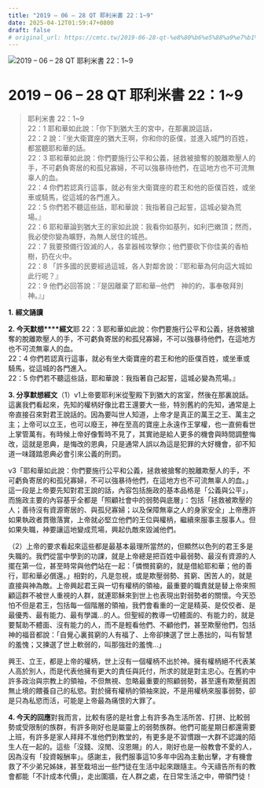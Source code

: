 ```yaml
---
title: "2019 – 06 – 28 QT 耶利米書 22：1~9"
date: 2025-04-12T01:59:47+0800
draft: false
# original_url: https://cmtc.tw/2019-06-28-qt-%e8%80%b6%e5%88%a9%e7%b1%b3%e6%9b%b8-22%ef%bc%9a19
---
```


![2019 – 06 – 28 QT 耶利米書 22：1~9](/images/qt.jpg   "2019 – 06 – 28 QT 耶利米書 22：1~9")

# 2019 – 06 – 28 QT 耶利米書 22：1~9

> 耶利米書 22：1~9  
> 22：1 耶和華如此說：「你下到猶大王的宮中，在那裏說這話，  
> 22：2 說：『坐大衛寶座的猶大王啊，你和你的臣僕，並進入城門的百姓，都當聽耶和華的話。  
> 22：3 耶和華如此說：你們要施行公平和公義，拯救被搶奪的脫離欺壓人的手，不可虧負寄居的和孤兒寡婦，不可以強暴待他們，在這地方也不可流無辜人的血。  
> 22：4 你們若認真行這事，就必有坐大衛寶座的君王和他的臣僕百姓，或坐車或騎馬，從這城的各門進入。  
> 22：5 你們若不聽這些話，耶和華說：我指著自己起誓，這城必變為荒場。』  
> 22：6 耶和華論到猶大王的家如此說：我看你如基列，如利巴嫩頂；然而，我必使你變為曠野，為無人居住的城邑。  
> 22：7 我要預備行毀滅的人，各拿器械攻擊你；他們要砍下你佳美的香柏樹，扔在火中。  
> 22：8 「許多國的民要經過這城，各人對鄰舍說：『耶和華為何向這大城如此行呢？』  
> 22：9 他們必回答說：『是因離棄了耶和華─他們　神的約，事奉敬拜別神。』」

**1.** **經文誦讀**

**2. 今天默想****經文**耶 22：3 耶和華如此說：你們要施行公平和公義，拯救被搶奪的脫離欺壓人的手，不可虧負寄居的和孤兒寡婦，不可以強暴待他們，在這地方也不可流無辜人的血。  
22：4 你們若認真行這事，就必有坐大衛寶座的君王和他的臣僕百姓，或坐車或騎馬，從這城的各門進入。  
22：5 你們若不聽這些話，耶和華說：我指著自己起誓，這城必變為荒場。』

**3. 分享默想經文**（1）v1上帝要耶利米從聖殿下到猶大的宮室，然後在那裏說話。這裏我們看起來，先知的權柄好像比君王還要大一些，特別舊約的先知，通常是上帝直接召來對君王說話的。因為要叫世人知道，上帝才是真正的萬王之王、萬主之主；上帝可以立王，也可以廢王，神在至高的寶座上永遠作王掌權，也一直俯看世上掌管萬有。有時候上帝好像暫時不見了，其實祂是給人更多的機會與時間調整悔改，這就是恩典，是悔改的恩典，只是通常人誤以為這是犯罪的大好機會，卻不知道一味踐踏恩典必會引來公義的刑罰。

v3「耶和華如此說：你們要施行公平和公義，拯救被搶奪的脫離欺壓人的手，不可虧負寄居的和孤兒寡婦，不可以強暴待他們，在這地方也不可流無辜人的血。」這一段是上帝要先知對君王說的話，內容包括施政的基本品格是「公義與公平」，而施政主要的內容基乎全都是「照顧社會中的弱勢與底層」：包括「拯救被欺壓的人；善待沒有資源寄居的、與孤兒寡婦；以及保障無辜之人的身家安全」上帝應許如果執政者貫徹落實，上帝就必堅立他們的王位與權柄，繼續來服事主服事人。但如果失職，神要讓這地變成荒場，興起仇敵來毀滅他們。

（2）上帝的要求看起來這些都是最基本最理所當然的，但顯然以色列的君王多是失職的。我們從當中學到的功課，就是上帝總是把百姓中最弱勢、最沒有資源的人擺在第一位，甚至時常與他們站在一起：「憐憫貧窮的，就是借給耶和華；他的善行，耶和華必償還。」相對的，凡是忽視，或是欺壓弱勢、貧窮、困苦人的，就是直接與神為敵。上帝興起君王與一切有權柄的領袖，最重要的職責就是替上帝來照顧這群不被世人重視的人群，就連耶穌來到世上也表現出對弱勢者的關懷。今天恐怕不但是君王，包括每一個階層的領袖，我們會看重的一定是精英、是佼佼者、是最優秀、最有能力、最有學識…的人。但聖經的教導一切體面的、有能力的，就是要幫助不體面、沒有能力的人，而不是輕看他們、不顧他們，甚至欺壓他們，包括神的福音都說：「自覺心裏貧窮的人有福了、上帝卻揀選了世上愚拙的，叫有智慧的羞愧；又揀選了世上軟弱的，叫那強壯的羞愧…」

興王、立王，都是上帝的權柄，世上沒有一個權柄不出於神。擁有權柄絕不代表某人高於別人，而是代表他擁有更大的責任與託付，所求的就是對主忠心。在舊約中許多政治與宗教上的領袖，不但無視、忽略最重要的照顧弱勢，甚至還有欺壓貧困無止境的餵養自己的私慾。對於擁有權柄的領袖來說，不是用權柄來服事弱勢，卻是只為私慾而活，可能是上帝最為痛恨的大罪了。

**4. 今天的回應**對我而言，比較有感的是社會上有許多為生活所苦、打拼、比較弱勢或受限制的族群，有許多剛好也是屬靈上的弱勢族群。他們可能星期日都還需要上班，有許多是家人拜拜不准他們到教堂的，有更多是不習慣跟一大群不認識的陌生人在一起的。這些「沒錢、沒閒、沒恩賜」的人，剛好也是一般教會不愛的人，因為沒有「投資報酬率」。感謝主，我們服事這10多年中因為主動出擊，才有機會救了不少弟兄姊妹，甚至栽培出一些門徒在生活中起來跟隨主。今天禱告所有的教會都能「不計成本代價」，走出圍牆，在人群之處，在日常生活之中，帶領門徒！